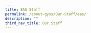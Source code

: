 ```yaml
---
title: EAS Staff
permalink: /about-gyss/Our-Staff/eas/
description: ""
third_nav_title: Our Staff
---
```

<!--td {border: 1px solid #cccccc;}br {mso-data-placement:same-cell;}-->

<table xmlns="http://www.w3.org/1999/xhtml" cellspacing="0" cellpadding="0" dir="ltr" border="1" style="table-layout:fixed;font-size:10pt;font-family:Arial;width:0px;border-collapse:collapse;border:none"><colgroup><col width="100"><col width="173"><col width="286"></colgroup><tbody><tr style="height:21px;"><td style="border-top:1px solid #000000;border-right:1px solid #000000;border-bottom:1px solid #000000;border-left:1px solid #000000;overflow:hidden;padding:2px 3px 2px 3px;vertical-align:bottom;font-family:Calibri;font-size:12pt;font-weight:bold;text-align:center;" data-sheets-value="{&quot;1&quot;:2,&quot;2&quot;:&quot;No&quot;}">No</td><td style="border-top:1px solid #000000;border-right:1px solid #000000;border-bottom:1px solid #000000;overflow:hidden;padding:2px 3px 2px 3px;vertical-align:bottom;font-family:Calibri;font-size:12pt;font-weight:bold;text-align:center;" data-sheets-value="{&quot;1&quot;:2,&quot;2&quot;:&quot;Job Title&quot;}">Job Title</td><td style="border-top:1px solid #000000;border-right:1px solid #000000;border-bottom:1px solid #000000;overflow:hidden;padding:2px 3px 2px 3px;vertical-align:bottom;font-family:Calibri;font-size:12pt;font-weight:bold;text-align:center;" data-sheets-value="{&quot;1&quot;:2,&quot;2&quot;:&quot;Name&quot;}">Name</td></tr><tr style="height:21px;"><td style="border-right:1px solid #000000;border-bottom:1px solid #000000;border-left:1px solid #000000;overflow:hidden;padding:2px 3px 2px 3px;vertical-align:bottom;font-family:Calibri;font-size:12pt;font-weight:normal;text-align:center;" data-sheets-value="{&quot;1&quot;:3,&quot;3&quot;:1}">1</td><td style="border-right:1px solid #000000;border-bottom:1px solid #000000;overflow:hidden;padding:2px 3px 2px 3px;vertical-align:bottom;font-family:Calibri;font-size:12pt;font-weight:normal;text-align:center;" data-sheets-value="{&quot;1&quot;:2,&quot;2&quot;:&quot;TSO (D&amp;T)&quot;}">TSO (D&amp;T)</td><td style="border-right:1px solid #000000;border-bottom:1px solid #000000;overflow:hidden;padding:2px 3px 2px 3px;vertical-align:bottom;font-family:Calibri;font-size:12pt;font-weight:normal;" data-sheets-value="{&quot;1&quot;:2,&quot;2&quot;:&quot;Mr Abdul Rahman Bin Talib&quot;}">Mr Abdul Rahman Bin Talib</td></tr><tr style="height:21px;"><td style="border-right:1px solid #000000;border-bottom:1px solid #000000;border-left:1px solid #000000;overflow:hidden;padding:2px 3px 2px 3px;vertical-align:bottom;font-family:Calibri;font-size:12pt;font-weight:normal;text-align:center;" data-sheets-value="{&quot;1&quot;:3,&quot;3&quot;:2}">2</td><td style="border-right:1px solid #000000;border-bottom:1px solid #000000;overflow:hidden;padding:2px 3px 2px 3px;vertical-align:bottom;font-family:Calibri;font-size:12pt;font-weight:normal;text-align:center;" data-sheets-value="{&quot;1&quot;:2,&quot;2&quot;:&quot;TSO (Sci Lab)&quot;}">TSO (Sci Lab)</td><td style="border-right:1px solid #000000;border-bottom:1px solid #000000;overflow:hidden;padding:2px 3px 2px 3px;vertical-align:bottom;font-family:Calibri;font-size:12pt;font-weight:normal;" data-sheets-value="{&quot;1&quot;:2,&quot;2&quot;:&quot;Mrs Chan_Ng Ai Khim&quot;}">Mrs Chan_Ng Ai Khim</td></tr><tr style="height:21px;"><td style="border-right:1px solid #000000;border-bottom:1px solid #000000;border-left:1px solid #000000;overflow:hidden;padding:2px 3px 2px 3px;vertical-align:bottom;font-family:Calibri;font-size:12pt;font-weight:normal;text-align:center;" data-sheets-value="{&quot;1&quot;:3,&quot;3&quot;:3}">3</td><td style="border-right:1px solid #000000;border-bottom:1px solid #000000;overflow:hidden;padding:2px 3px 2px 3px;vertical-align:bottom;font-family:Calibri;font-size:12pt;font-weight:normal;text-align:center;" data-sheets-value="{&quot;1&quot;:2,&quot;2&quot;:&quot;TSO (D&amp;T)&quot;}">TSO (D&amp;T)</td><td style="border-right:1px solid #000000;border-bottom:1px solid #000000;overflow:hidden;padding:2px 3px 2px 3px;vertical-align:bottom;font-family:Calibri;font-size:12pt;font-weight:normal;" data-sheets-value="{&quot;1&quot;:2,&quot;2&quot;:&quot;Mr Chng Kian Hu&quot;}">Mr Chng Kian Hu</td></tr><tr style="height:21px;"><td style="border-right:1px solid #000000;border-bottom:1px solid #000000;border-left:1px solid #000000;overflow:hidden;padding:2px 3px 2px 3px;vertical-align:bottom;font-family:Calibri;font-size:12pt;font-weight:normal;text-align:center;" data-sheets-value="{&quot;1&quot;:3,&quot;3&quot;:4}">4</td><td style="border-right:1px solid #000000;border-bottom:1px solid #000000;overflow:hidden;padding:2px 3px 2px 3px;vertical-align:bottom;font-family:Calibri;font-size:12pt;font-weight:normal;text-align:center;" data-sheets-value="{&quot;1&quot;:2,&quot;2&quot;:&quot;ICT Manager&quot;}">ICT Manager</td><td style="border-right:1px solid #000000;border-bottom:1px solid #000000;overflow:hidden;padding:2px 3px 2px 3px;vertical-align:bottom;font-family:Calibri;font-size:12pt;font-weight:normal;" data-sheets-value="{&quot;1&quot;:2,&quot;2&quot;:&quot;Mr Hanafi Bin Razali&quot;}">Mr Hanafi Bin Razali</td></tr><tr style="height:21px;"><td style="border-right:1px solid #000000;border-bottom:1px solid #000000;border-left:1px solid #000000;overflow:hidden;padding:2px 3px 2px 3px;vertical-align:bottom;font-family:Calibri;font-size:12pt;font-weight:normal;text-align:center;" data-sheets-value="{&quot;1&quot;:3,&quot;3&quot;:5}">5</td><td style="border-right:1px solid #000000;border-bottom:1px solid #000000;overflow:hidden;padding:2px 3px 2px 3px;vertical-align:bottom;font-family:Calibri;font-size:12pt;font-weight:normal;text-align:center;" data-sheets-value="{&quot;1&quot;:2,&quot;2&quot;:&quot;MSO&quot;}">MSO</td><td style="border-right:1px solid #000000;border-bottom:1px solid #000000;overflow:hidden;padding:2px 3px 2px 3px;vertical-align:bottom;font-family:Calibri;font-size:12pt;font-weight:normal;" data-sheets-value="{&quot;1&quot;:2,&quot;2&quot;:&quot;Mdm Haryati Bte Abdul Manap&quot;}">Mdm Haryati Bte Abdul Manap</td></tr><tr style="height:21px;"><td style="border-right:1px solid #000000;border-bottom:1px solid #000000;border-left:1px solid #000000;overflow:hidden;padding:2px 3px 2px 3px;vertical-align:bottom;font-family:Calibri;font-size:12pt;font-weight:normal;text-align:center;" data-sheets-value="{&quot;1&quot;:3,&quot;3&quot;:6}">6</td><td style="border-right:1px solid #000000;border-bottom:1px solid #000000;overflow:hidden;padding:2px 3px 2px 3px;vertical-align:bottom;font-family:Calibri;font-size:12pt;font-weight:normal;text-align:center;" data-sheets-value="{&quot;1&quot;:2,&quot;2&quot;:&quot;OM&quot;}">OM</td><td style="border-right:1px solid #000000;border-bottom:1px solid #000000;overflow:hidden;padding:2px 3px 2px 3px;vertical-align:bottom;font-family:Calibri;font-size:12pt;font-weight:normal;" data-sheets-value="{&quot;1&quot;:2,&quot;2&quot;:&quot;Mr Khairul Salleh Bin Abu Bakar&quot;}">Mr Khairul Salleh Bin Abu Bakar</td></tr><tr style="height:21px;"><td style="border-right:1px solid #000000;border-bottom:1px solid #000000;border-left:1px solid #000000;overflow:hidden;padding:2px 3px 2px 3px;vertical-align:bottom;font-family:Calibri;font-size:12pt;font-weight:normal;text-align:center;" data-sheets-value="{&quot;1&quot;:3,&quot;3&quot;:7}">7</td><td style="border-right:1px solid #000000;border-bottom:1px solid #000000;overflow:hidden;padding:2px 3px 2px 3px;vertical-align:bottom;font-family:Calibri;font-size:12pt;font-weight:normal;text-align:center;" data-sheets-value="{&quot;1&quot;:2,&quot;2&quot;:&quot;OSO (Sci Lab)&quot;}">OSO (Sci Lab)</td><td style="border-right:1px solid #000000;border-bottom:1px solid #000000;overflow:hidden;padding:2px 3px 2px 3px;vertical-align:bottom;font-family:Calibri;font-size:12pt;font-weight:normal;" data-sheets-value="{&quot;1&quot;:2,&quot;2&quot;:&quot;Mdm Lee Kuan Siew&quot;}">Mdm Lee Kuan Siew</td></tr><tr style="height:21px;"><td style="border-right:1px solid #000000;border-bottom:1px solid #000000;border-left:1px solid #000000;overflow:hidden;padding:2px 3px 2px 3px;vertical-align:bottom;font-family:Calibri;font-size:12pt;font-weight:normal;text-align:center;" data-sheets-value="{&quot;1&quot;:3,&quot;3&quot;:8}">8</td><td style="border-right:1px solid #000000;border-bottom:1px solid #000000;overflow:hidden;padding:2px 3px 2px 3px;vertical-align:bottom;font-family:Calibri;font-size:12pt;font-weight:normal;text-align:center;" data-sheets-value="{&quot;1&quot;:2,&quot;2&quot;:&quot;OSO&quot;}">OSO</td><td style="border-right:1px solid #000000;border-bottom:1px solid #000000;overflow:hidden;padding:2px 3px 2px 3px;vertical-align:bottom;font-family:Calibri;font-size:12pt;font-weight:normal;color:#222222;" data-sheets-value="{&quot;1&quot;:2,&quot;2&quot;:&quot;Mr Lim Chea Chyang Alan&quot;}">Mr Lim Chea Chyang Alan</td></tr><tr style="height:21px;"><td style="border-right:1px solid #000000;border-bottom:1px solid #000000;border-left:1px solid #000000;overflow:hidden;padding:2px 3px 2px 3px;vertical-align:bottom;font-family:Calibri;font-size:12pt;font-weight:normal;text-align:center;" data-sheets-value="{&quot;1&quot;:3,&quot;3&quot;:9}">9</td><td style="border-right:1px solid #000000;border-bottom:1px solid #000000;overflow:hidden;padding:2px 3px 2px 3px;vertical-align:bottom;font-family:Calibri;font-size:12pt;font-weight:normal;text-align:center;" data-sheets-value="{&quot;1&quot;:2,&quot;2&quot;:&quot;AM&quot;}">AM</td><td style="border-right:1px solid #000000;border-bottom:1px solid #000000;overflow:hidden;padding:2px 3px 2px 3px;vertical-align:bottom;font-family:Calibri;font-size:12pt;font-weight:normal;" data-sheets-value="{&quot;1&quot;:2,&quot;2&quot;:&quot;Ms Mah Ming Choo Judith&quot;}">Ms Mah Ming Choo Judith</td></tr><tr style="height:21px;"><td style="border-right:1px solid #000000;border-bottom:1px solid #000000;border-left:1px solid #000000;overflow:hidden;padding:2px 3px 2px 3px;vertical-align:bottom;font-family:Calibri;font-size:12pt;font-weight:normal;text-align:center;" data-sheets-value="{&quot;1&quot;:3,&quot;3&quot;:10}">10</td><td style="border-right:1px solid #000000;border-bottom:1px solid #000000;overflow:hidden;padding:2px 3px 2px 3px;vertical-align:bottom;font-family:Calibri;font-size:12pt;font-weight:normal;text-align:center;" data-sheets-value="{&quot;1&quot;:2,&quot;2&quot;:&quot;OSO&quot;}">OSO</td><td style="border-right:1px solid #000000;border-bottom:1px solid #000000;overflow:hidden;padding:2px 3px 2px 3px;vertical-align:bottom;font-family:Calibri;font-size:12pt;font-weight:normal;" data-sheets-value="{&quot;1&quot;:2,&quot;2&quot;:&quot;Mdm Marimuthu Pusphawathi&quot;}">Mdm Marimuthu Pusphawathi</td></tr><tr style="height:21px;"><td style="border-right:1px solid #000000;border-bottom:1px solid #000000;border-left:1px solid #000000;overflow:hidden;padding:2px 3px 2px 3px;vertical-align:bottom;font-family:Calibri;font-size:12pt;font-weight:normal;text-align:center;" data-sheets-value="{&quot;1&quot;:3,&quot;3&quot;:11}">11</td><td style="border-right:1px solid #000000;border-bottom:1px solid #000000;overflow:hidden;padding:2px 3px 2px 3px;vertical-align:bottom;font-family:Calibri;font-size:12pt;font-weight:normal;text-align:center;" data-sheets-value="{&quot;1&quot;:2,&quot;2&quot;:&quot;ICT Manager&quot;}">ICT Manager</td><td style="border-right:1px solid #000000;border-bottom:1px solid #000000;overflow:hidden;padding:2px 3px 2px 3px;vertical-align:bottom;font-family:Calibri;font-size:12pt;font-weight:normal;" data-sheets-value="{&quot;1&quot;:2,&quot;2&quot;:&quot;Mr Ng Chi Hung Adrian&quot;}">Mr Ng Chi Hung Adrian</td></tr><tr style="height:21px;"><td style="border-right:1px solid #000000;border-bottom:1px solid #000000;border-left:1px solid #000000;overflow:hidden;padding:2px 3px 2px 3px;vertical-align:bottom;font-family:Calibri;font-size:12pt;font-weight:normal;text-align:center;" data-sheets-value="{&quot;1&quot;:3,&quot;3&quot;:12}">12</td><td style="border-right:1px solid #000000;border-bottom:1px solid #000000;overflow:hidden;padding:2px 3px 2px 3px;vertical-align:bottom;font-family:Calibri;font-size:12pt;font-weight:normal;text-align:center;" data-sheets-value="{&quot;1&quot;:2,&quot;2&quot;:&quot;OM&quot;}">OM</td><td style="border-right:1px solid #000000;border-bottom:1px solid #000000;overflow:hidden;padding:2px 3px 2px 3px;vertical-align:bottom;font-family:Calibri;font-size:12pt;font-weight:normal;" data-sheets-value="{&quot;1&quot;:2,&quot;2&quot;:&quot;Mr Ong Choon Kong&quot;}">Mr Ong Choon Kong</td></tr><tr style="height:21px;"><td style="border-right:1px solid #000000;border-bottom:1px solid #000000;border-left:1px solid #000000;overflow:hidden;padding:2px 3px 2px 3px;vertical-align:bottom;font-family:Calibri;font-size:12pt;font-weight:normal;text-align:center;" data-sheets-value="{&quot;1&quot;:3,&quot;3&quot;:13}">13</td><td style="border-right:1px solid #000000;border-bottom:1px solid #000000;overflow:hidden;padding:2px 3px 2px 3px;vertical-align:bottom;font-family:Calibri;font-size:12pt;font-weight:normal;text-align:center;" data-sheets-value="{&quot;1&quot;:2,&quot;2&quot;:&quot;OSO&quot;}">OSO</td><td style="border-right:1px solid #000000;border-bottom:1px solid #000000;overflow:hidden;padding:2px 3px 2px 3px;vertical-align:bottom;font-family:Calibri;font-size:12pt;font-weight:normal;" data-sheets-value="{&quot;1&quot;:2,&quot;2&quot;:&quot;Mdm Ong Mui Yong Alice&quot;}">Mdm Ong Mui Yong Alice</td></tr><tr style="height:21px;"><td style="border-right:1px solid #000000;border-bottom:1px solid #000000;border-left:1px solid #000000;overflow:hidden;padding:2px 3px 2px 3px;vertical-align:bottom;font-family:Calibri;font-size:12pt;font-weight:normal;text-align:center;" data-sheets-value="{&quot;1&quot;:3,&quot;3&quot;:14}">14</td><td style="border-right:1px solid #000000;border-bottom:1px solid #000000;overflow:hidden;padding:2px 3px 2px 3px;vertical-align:bottom;font-family:Calibri;font-size:12pt;font-weight:normal;text-align:center;" data-sheets-value="{&quot;1&quot;:2,&quot;2&quot;:&quot;OSO&quot;}">OSO</td><td style="border-right:1px solid #000000;border-bottom:1px solid #000000;overflow:hidden;padding:2px 3px 2px 3px;vertical-align:bottom;font-family:Calibri;font-size:12pt;font-weight:normal;" data-sheets-value="{&quot;1&quot;:2,&quot;2&quot;:&quot;Mdm Pon Malarvili Ponnampalm&quot;}">Mdm Pon Malarvili Ponnampalm</td></tr><tr style="height:21px;"><td style="border-right:1px solid #000000;border-bottom:1px solid #000000;border-left:1px solid #000000;overflow:hidden;padding:2px 3px 2px 3px;vertical-align:bottom;font-family:Calibri;font-size:12pt;font-weight:normal;text-align:center;" data-sheets-value="{&quot;1&quot;:3,&quot;3&quot;:15}">15</td><td style="border-right:1px solid #000000;border-bottom:1px solid #000000;overflow:hidden;padding:2px 3px 2px 3px;vertical-align:bottom;font-family:Calibri;font-size:12pt;font-weight:normal;text-align:center;" data-sheets-value="{&quot;1&quot;:2,&quot;2&quot;:&quot;TSO (Sci Lab)&quot;}">TSO (Sci Lab)</td><td style="border-right:1px solid #000000;border-bottom:1px solid #000000;overflow:hidden;padding:2px 3px 2px 3px;vertical-align:bottom;font-family:Calibri;font-size:12pt;font-weight:normal;" data-sheets-value="{&quot;1&quot;:2,&quot;2&quot;:&quot;Ms Siti Aishah Bte Mohamed Salleh&quot;}">Ms Siti Aishah Bte Mohamed Salleh</td></tr><tr style="height:21px;"><td style="border-right:1px solid #000000;border-bottom:1px solid #000000;border-left:1px solid #000000;overflow:hidden;padding:2px 3px 2px 3px;vertical-align:bottom;font-family:Calibri;font-size:12pt;font-weight:normal;text-align:center;" data-sheets-value="{&quot;1&quot;:3,&quot;3&quot;:16}">16</td><td style="border-right:1px solid #000000;border-bottom:1px solid #000000;overflow:hidden;padding:2px 3px 2px 3px;vertical-align:bottom;font-family:Calibri;font-size:12pt;font-weight:normal;text-align:center;" data-sheets-value="{&quot;1&quot;:2,&quot;2&quot;:&quot;AE&quot;}">AE</td><td style="border-right:1px solid #000000;border-bottom:1px solid #000000;overflow:hidden;padding:2px 3px 2px 3px;vertical-align:bottom;font-family:Calibri;font-size:12pt;font-weight:normal;" data-sheets-value="{&quot;1&quot;:2,&quot;2&quot;:&quot;Mr Tan Pang Kok&quot;}">Mr Tan Pang Kok</td></tr><tr style="height:21px;"><td style="border-right:1px solid #000000;border-bottom:1px solid #000000;border-left:1px solid #000000;overflow:hidden;padding:2px 3px 2px 3px;vertical-align:bottom;font-family:Calibri;font-size:12pt;font-weight:normal;text-align:center;" data-sheets-value="{&quot;1&quot;:3,&quot;3&quot;:17}">17</td><td style="border-right:1px solid #000000;border-bottom:1px solid #000000;overflow:hidden;padding:2px 3px 2px 3px;vertical-align:bottom;font-family:Calibri;font-size:12pt;font-weight:normal;text-align:center;" data-sheets-value="{&quot;1&quot;:2,&quot;2&quot;:&quot;MSO&quot;}">MSO</td><td style="border-right:1px solid #000000;border-bottom:1px solid #000000;overflow:hidden;padding:2px 3px 2px 3px;vertical-align:bottom;font-family:Calibri;font-size:12pt;font-weight:normal;" data-sheets-value="{&quot;1&quot;:2,&quot;2&quot;:&quot;Mdm Wong Mei Chan Helen&quot;}">Mdm Wong Mei Chan Helen</td></tr><tr style="height:21px;"><td style="border-right:1px solid #000000;border-bottom:1px solid #000000;border-left:1px solid #000000;overflow:hidden;padding:2px 3px 2px 3px;vertical-align:bottom;font-family:Calibri;font-size:12pt;font-weight:normal;text-align:center;" data-sheets-value="{&quot;1&quot;:3,&quot;3&quot;:18}">18</td><td style="border-right:1px solid #000000;border-bottom:1px solid #000000;overflow:hidden;padding:2px 3px 2px 3px;vertical-align:bottom;font-family:Calibri;font-size:12pt;font-weight:normal;text-align:center;" data-sheets-value="{&quot;1&quot;:2,&quot;2&quot;:&quot;TA-F&amp;N&quot;}">TA-F&amp;N</td><td style="border-right:1px solid #000000;border-bottom:1px solid #000000;overflow:hidden;padding:2px 3px 2px 3px;vertical-align:bottom;font-family:Calibri;font-size:12pt;font-weight:normal;" data-sheets-value="{&quot;1&quot;:2,&quot;2&quot;:&quot;Miss Mok Siu Kian Alicia&quot;}">Miss Mok Siu Kian Alicia</td></tr><tr style="height:21px;"><td style="border-right:1px solid #000000;border-bottom:1px solid #000000;border-left:1px solid #000000;overflow:hidden;padding:2px 3px 2px 3px;vertical-align:bottom;font-family:Calibri;font-size:12pt;font-weight:normal;text-align:center;" data-sheets-value="{&quot;1&quot;:3,&quot;3&quot;:19}">19</td><td style="border-right:1px solid #000000;border-bottom:1px solid #000000;overflow:hidden;padding:2px 3px 2px 3px;vertical-align:bottom;font-family:Calibri;font-size:12pt;font-weight:normal;text-align:center;" data-sheets-value="{&quot;1&quot;:2,&quot;2&quot;:&quot;(NCS) DE&quot;}">(NCS) DE</td><td style="border-right:1px solid #000000;border-bottom:1px solid #000000;overflow:hidden;padding:2px 3px 2px 3px;vertical-align:bottom;font-family:Calibri;font-size:12pt;font-weight:normal;" data-sheets-value="{&quot;1&quot;:2,&quot;2&quot;:&quot;Miss Nur Arnishazlyn Bte Muhamad Nor&quot;}">Miss Nur Arnishazlyn Bte Muhamad Nor</td></tr><tr style="height:21px;"><td style="border-right:1px solid #000000;border-bottom:1px solid #000000;border-left:1px solid #000000;overflow:hidden;padding:2px 3px 2px 3px;vertical-align:bottom;font-family:Calibri;font-size:12pt;font-weight:normal;text-align:center;" data-sheets-value="{&quot;1&quot;:3,&quot;3&quot;:20}">20</td><td style="border-right:1px solid #000000;border-bottom:1px solid #000000;overflow:hidden;padding:2px 3px 2px 3px;vertical-align:bottom;font-family:Calibri;font-size:12pt;font-weight:normal;text-align:center;" data-sheets-value="{&quot;1&quot;:2,&quot;2&quot;:&quot;(NCS) DE&quot;}">(NCS) DE</td><td style="border-right:1px solid #000000;border-bottom:1px solid #000000;overflow:hidden;padding:2px 3px 2px 3px;vertical-align:bottom;font-family:Calibri;font-size:12pt;font-weight:normal;" data-sheets-value="{&quot;1&quot;:2,&quot;2&quot;:&quot;Mr Lam Man Chin&quot;}">Mr Lam Man Chin</td></tr><tr style="height:21px;"><td style="border-right:1px solid #000000;border-bottom:1px solid #000000;border-left:1px solid #000000;overflow:hidden;padding:2px 3px 2px 3px;vertical-align:bottom;font-family:Calibri;font-size:12pt;font-weight:normal;text-align:center;" data-sheets-value="{&quot;1&quot;:3,&quot;3&quot;:21}">21</td><td style="border-right:1px solid #000000;border-bottom:1px solid #000000;overflow:hidden;padding:2px 3px 2px 3px;vertical-align:bottom;font-family:Calibri;font-size:12pt;font-weight:normal;text-align:center;" data-sheets-value="{&quot;1&quot;:2,&quot;2&quot;:&quot;Library Assistant&quot;}">Library Assistant</td><td style="border-right:1px solid #000000;border-bottom:1px solid #000000;overflow:hidden;padding:2px 3px 2px 3px;vertical-align:bottom;font-family:Calibri;font-size:12pt;font-weight:normal;" data-sheets-value="{&quot;1&quot;:2,&quot;2&quot;:&quot;Ms Nurliza Bte Salim&quot;}">Ms Nurliza Bte Salim</td></tr><tr style="height:21px;"><td style="border-right:1px solid #000000;border-bottom:1px solid #000000;border-left:1px solid #000000;overflow:hidden;padding:2px 3px 2px 3px;vertical-align:bottom;font-family:Calibri;font-size:12pt;font-weight:normal;text-align:center;" data-sheets-value="{&quot;1&quot;:3,&quot;3&quot;:22}">22</td><td style="border-right:1px solid #000000;border-bottom:1px solid #000000;overflow:hidden;padding:2px 3px 2px 3px;vertical-align:bottom;font-family:Calibri;font-size:12pt;font-weight:normal;text-align:center;" data-sheets-value="{&quot;1&quot;:2,&quot;2&quot;:&quot;Reception cum \n Admin Asst&quot;}">Reception cum<br>Admin Asst</td><td style="border-right:1px solid #000000;border-bottom:1px solid #000000;overflow:hidden;padding:2px 3px 2px 3px;vertical-align:bottom;font-family:Calibri;font-size:12pt;font-weight:normal;" data-sheets-value="{&quot;1&quot;:2,&quot;2&quot;:&quot;Ms Teo Lak Loy Jean&quot;}">Ms Teo Lak Loy Jean</td></tr><tr style="height:21px;"><td style="border-right:1px solid #000000;border-bottom:1px solid #000000;border-left:1px solid #000000;overflow:hidden;padding:2px 3px 2px 3px;vertical-align:bottom;font-family:Calibri;font-size:12pt;font-weight:normal;text-align:center;" data-sheets-value="{&quot;1&quot;:3,&quot;3&quot;:23}">23</td><td style="border-right:1px solid #000000;border-bottom:1px solid #000000;overflow:hidden;padding:2px 3px 2px 3px;vertical-align:bottom;font-family:Calibri;font-size:12pt;font-weight:normal;text-align:center;" data-sheets-value="{&quot;1&quot;:2,&quot;2&quot;:&quot;SHA&quot;}">SHA</td><td style="border-right:1px solid #000000;border-bottom:1px solid #000000;overflow:hidden;padding:2px 3px 2px 3px;vertical-align:bottom;font-family:Calibri;font-size:12pt;font-weight:normal;" data-sheets-value="{&quot;1&quot;:2,&quot;2&quot;:&quot;Miss Renie Shazleena Bte Rosmadi&quot;}">Miss Renie Shazleena Bte Rosmadi</td></tr><tr style="height:21px;"><td style="border-right:1px solid #000000;border-bottom:1px solid #000000;border-left:1px solid #000000;overflow:hidden;padding:2px 3px 2px 3px;vertical-align:bottom;font-family:Calibri;font-size:12pt;font-weight:normal;text-align:center;" data-sheets-value="{&quot;1&quot;:3,&quot;3&quot;:24}">24</td><td style="border-right:1px solid #000000;border-bottom:1px solid #000000;overflow:hidden;padding:2px 3px 2px 3px;vertical-align:bottom;font-family:Calibri;font-size:12pt;font-weight:normal;text-align:center;" data-sheets-value="{&quot;1&quot;:2,&quot;2&quot;:&quot;OPS Printing&quot;}">OPS Printing</td><td style="border-right:1px solid #000000;border-bottom:1px solid #000000;overflow:hidden;padding:2px 3px 2px 3px;vertical-align:bottom;font-family:Calibri;font-size:12pt;font-weight:normal;" data-sheets-value="{&quot;1&quot;:2,&quot;2&quot;:&quot;Mrs Song King Wah (Jasmine)&quot;}">Mrs Song King Wah (Jasmine)</td></tr></tbody></table>